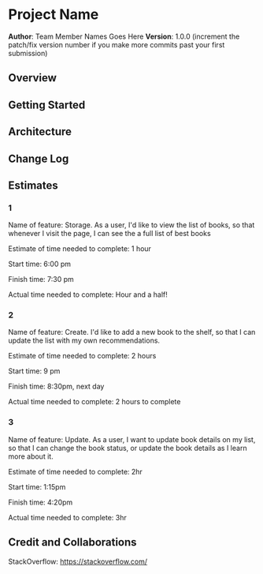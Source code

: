 # Project Name

**Author**: Team Member Names Goes Here
**Version**: 1.0.0 (increment the patch/fix version number if you make more commits past your first submission)

## Overview
<!-- Provide a high level overview of what this application is and why you are building it, beyond the fact that it's an assignment for this class. (i.e. What's your problem domain?) -->

## Getting Started
<!-- What are the steps that a user must take in order to build this app on their own machine and get it running? -->

## Architecture
<!-- Provide a detailed description of the application design. What technologies (languages, libraries, etc) you're using, and any other relevant design information. -->

## Change Log
<!-- Use this area to document the iterative changes made to your application as each feature is successfully implemented. Use time stamps. Here's an example:

01-01-2001 4:59pm - Application now has a fully-functional express server, with a GET route for the location resource. -->

## Estimates

### 1

Name of feature: Storage. As a user, I'd like to view the list of books, so that whenever I visit the page, I can see the a full list of best books

Estimate of time needed to complete: 1 hour

Start time: 6:00 pm

Finish time: 7:30 pm

Actual time needed to complete: Hour and a half!

### 2

Name of feature: Create. I'd like to add a new book to the shelf, so that I can update the list with my own recommendations.

Estimate of time needed to complete: 2 hours

Start time: 9 pm

Finish time: 8:30pm, next day

Actual time needed to complete: 2 hours to complete

### 3

Name of feature: Update. As a user, I want to update book details on my list, so that I can change the book status, or update the book details as I learn more about it.

Estimate of time needed to complete: 2hr

Start time: 1:15pm

Finish time: 4:20pm

Actual time needed to complete:  3hr

## Credit and Collaborations
<!-- Give credit (and a link) to other people or resources that helped you build this application. -->
StackOverflow: https://stackoverflow.com/
